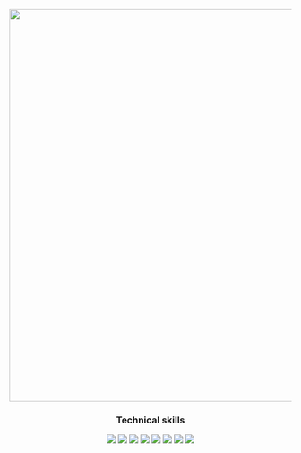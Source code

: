 <p align="center">
  <img src = "https://github.com/Joel252/Joel252/blob/main/banner.gif" width = "700px">
  
  <h3 align="center">Technical skills</h3>
  
  <p align="center">
    <img src = "https://img.shields.io/badge/-Python-3776ab?logo=Python&logoColor=fff"> <img src = "https://img.shields.io/badge/-Html5-e34f26?logo=html5&logoColor=fff">
    <img src = "https://img.shields.io/badge/-Css3-1572b6?logo=css3&logoColor=fff"> 
    <img src = "https://img.shields.io/badge/-JavaScript-f7df1e?logo=JavaScript&logoColor=fff">
    <img src = "https://img.shields.io/badge/-MySQL-4479a1?logo=MySQL&logoColor=fff">
    <img src = "https://img.shields.io/badge/-Git-f05032?logo=Git&logoColor=fff">
    <img src = "https://img.shields.io/badge/-TypeScript-3178c6?logo=TypeScript&logoColor=fff">
    <img src = "https://img.shields.io/badge/-Figma-f24e1e?logo=Figma&logoColor=fff">
  </p>
</p>
